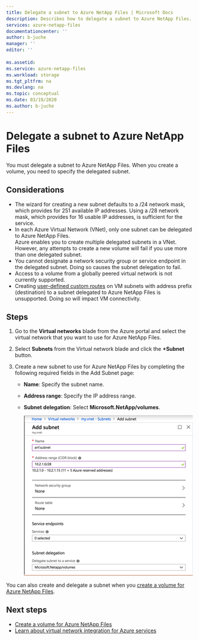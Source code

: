 ```yaml
---
title: Delegate a subnet to Azure NetApp Files | Microsoft Docs
description: Describes how to delegate a subnet to Azure NetApp Files.
services: azure-netapp-files
documentationcenter: ''
author: b-juche
manager: ''
editor: ''

ms.assetid:
ms.service: azure-netapp-files
ms.workload: storage
ms.tgt_pltfrm: na
ms.devlang: na
ms.topic: conceptual
ms.date: 03/19/2020
ms.author: b-juche
---
```

# Delegate a subnet to Azure NetApp Files 

You must delegate a subnet to Azure NetApp Files.   When you create a volume, you need to specify the delegated subnet.

## Considerations
* The wizard for creating a new subnet defaults to a /24 network mask, which provides for 251 available IP addresses. Using a /28 network mask, which provides for 16 usable IP addresses, is sufficient for the service.
* In each Azure Virtual Network (VNet), only one subnet can be delegated to Azure NetApp Files.   
   Azure enables you to create multiple delegated subnets in a VNet.  However, any attempts to create a new volume will fail if you use more than one delegated subnet.
* You cannot designate a network security group or service endpoint in the delegated subnet. Doing so causes the subnet delegation to fail.
* Access to a volume from a globally peered virtual network is not currently supported.
* Creating [user-defined custom routes](https://docs.microsoft.com/azure/virtual-network/virtual-networks-udr-overview#custom-routes) on VM subnets with address prefix (destination) to a subnet delegated to Azure NetApp Files is unsupported. Doing so will impact VM connectivity.

## Steps 
1.	Go to the **Virtual networks** blade from the Azure portal and select the virtual network that you want to use for Azure NetApp Files.    

1. Select **Subnets** from the Virtual network blade and click the **+Subnet** button. 

1. Create a new subnet to use for Azure NetApp Files by completing the following required fields in the Add Subnet page:
    * **Name**: Specify the subnet name.
    * **Address range**: Specify the IP address range.
    * **Subnet delegation**: Select **Microsoft.NetApp/volumes**. 

      ![Subnet delegation](../media/azure-netapp-files/azure-netapp-files-subnet-delegation.png)
    
You can also create and delegate a subnet when you [create a volume for Azure NetApp Files](azure-netapp-files-create-volumes.md). 

## Next steps  
* [Create a volume for Azure NetApp Files](azure-netapp-files-create-volumes.md)
* [Learn about virtual network integration for Azure services](https://docs.microsoft.com/azure/virtual-network/virtual-network-for-azure-services)


